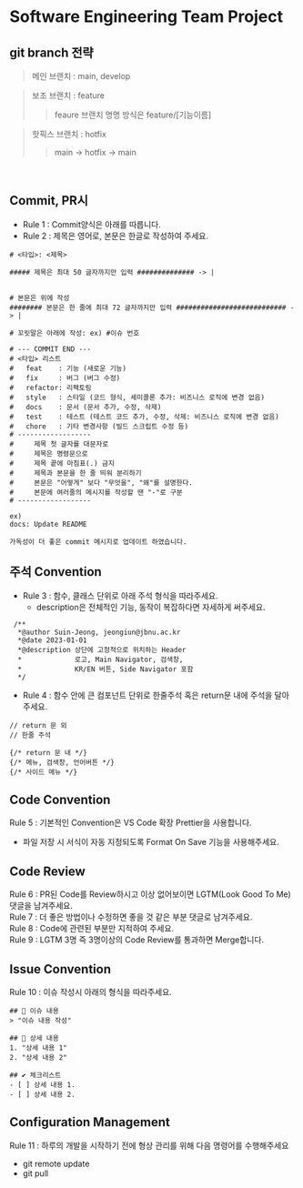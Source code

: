 # Software Engineering Team Project

## git branch 전략

> 메인 브랜치 : main, develop

> 보조 브랜치 : feature
>
> > feaure 브랜치 명명 방식은 feature/[기능이름]

> 핫픽스 브랜치 : hotfix
>
> > main -> hotfix -> main

&nbsp;

## Commit, PR시

- Rule 1 : Commit양식은 아래를 따릅니다.
- Rule 2 : 제목은 영어로, 본문은 한글로 작성하여 주세요.

```
# <타입>: <제목>

##### 제목은 최대 50 글자까지만 입력 ############## -> |


# 본문은 위에 작성
######## 본문은 한 줄에 최대 72 글자까지만 입력 ########################### -> |

# 꼬릿말은 아래에 작성: ex) #이슈 번호

# --- COMMIT END ---
# <타입> 리스트
#   feat    : 기능 (새로운 기능)
#   fix     : 버그 (버그 수정)
#   refactor: 리팩토링
#   style   : 스타일 (코드 형식, 세미콜론 추가: 비즈니스 로직에 변경 없음)
#   docs    : 문서 (문서 추가, 수정, 삭제)
#   test    : 테스트 (테스트 코드 추가, 수정, 삭제: 비즈니스 로직에 변경 없음)
#   chore   : 기타 변경사항 (빌드 스크립트 수정 등)
# ------------------
#     제목 첫 글자를 대문자로
#     제목은 명령문으로
#     제목 끝에 마침표(.) 금지
#     제목과 본문을 한 줄 띄워 분리하기
#     본문은 "어떻게" 보다 "무엇을", "왜"를 설명한다.
#     본문에 여러줄의 메시지를 작성할 땐 "-"로 구분
# ------------------
```

```
ex)
docs: Update README

가독성이 더 좋은 commit 메시지로 업데이트 하였습니다.
```

## 주석 Convention

- Rule 3 : 함수, 클래스 단위로 아래 주석 형식을 따라주세요.
  - description은 전체적인 기능, 동작이 복잡하다면 자세하게 써주세요.

```
 /**
  *@author Suin-Jeong, jeongiun@jbnu.ac.kr
  *@date 2023-01-01
  *@description 상단에 고정적으로 위치하는 Header
  *             로고, Main Navigator, 검색창,
  *             KR/EN 버튼, Side Navigator 포함
  */
```

- Rule 4 : 함수 안에 큰 컴포넌트 단위로 한줄주석 혹은 return문 내에 주석을 달아주세요.

```
// return 문 외
// 한줄 주석

{/* return 문 내 */}
{/* 메뉴, 검색창, 언어버튼 */}
{/* 사이드 메뉴 */}
```

## Code Convention

Rule 5 : 기본적인 Convention은 VS Code 확장 Prettier을 사용합니다.

- 파일 저장 시 서식이 자동 지정되도록 Format On Save 기능을 사용해주세요.

## Code Review

Rule 6 : PR된 Code를 Review하시고 이상 없어보이면 LGTM(Look Good To Me) 댓글을 남겨주세요.  
Rule 7 : 더 좋은 방법이나 수정하면 좋을 것 같은 부분 댓글로 남겨주세요.  
Rule 8 : Code에 관련된 부분만 지적하여 주세요.  
Rule 9 : LGTM 3명 즉 3명이상의 Code Review를 통과하면 Merge합니다.

## Issue Convention

Rule 10 : 이슈 작성시 아래의 형식을 따라주세요.

```
## 📒 이슈 내용
> "이슈 내용 작성"

## 📑 상세 내용
1. "상세 내용 1"
2. "상세 내용 2"

## ✔️ 체크리스트
- [ ] 상세 내용 1.
- [ ] 상세 내용 2.
```

## Configuration Management

Rule 11 : 하루의 개발을 시작하기 전에 형상 관리를 위해 다음 명령어를 수행해주세요

- git remote update
- git pull
